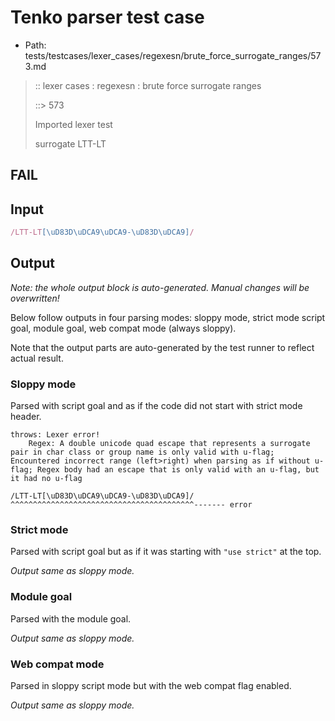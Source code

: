 # Tenko parser test case

- Path: tests/testcases/lexer_cases/regexesn/brute_force_surrogate_ranges/573.md

> :: lexer cases : regexesn : brute force surrogate ranges
>
> ::> 573
>
> Imported lexer test
>
> surrogate LTT-LT

## FAIL

## Input

`````js
/LTT-LT[\uD83D\uDCA9\uDCA9-\uD83D\uDCA9]/
`````

## Output

_Note: the whole output block is auto-generated. Manual changes will be overwritten!_

Below follow outputs in four parsing modes: sloppy mode, strict mode script goal, module goal, web compat mode (always sloppy).

Note that the output parts are auto-generated by the test runner to reflect actual result.

### Sloppy mode

Parsed with script goal and as if the code did not start with strict mode header.

`````
throws: Lexer error!
    Regex: A double unicode quad escape that represents a surrogate pair in char class or group name is only valid with u-flag; Encountered incorrect range (left>right) when parsing as if without u-flag; Regex body had an escape that is only valid with an u-flag, but it had no u-flag

/LTT-LT[\uD83D\uDCA9\uDCA9-\uD83D\uDCA9]/
^^^^^^^^^^^^^^^^^^^^^^^^^^^^^^^^^^^^^^^^^------- error
`````

### Strict mode

Parsed with script goal but as if it was starting with `"use strict"` at the top.

_Output same as sloppy mode._

### Module goal

Parsed with the module goal.

_Output same as sloppy mode._

### Web compat mode

Parsed in sloppy script mode but with the web compat flag enabled.

_Output same as sloppy mode._
